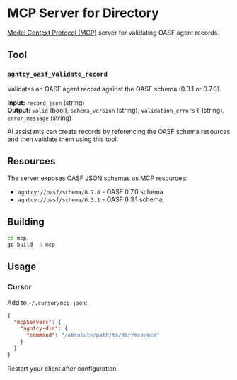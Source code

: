 # MCP Server for Directory

[Model Context Protocol (MCP)](https://modelcontextprotocol.io/) server for validating OASF agent records.

## Tool

### `agntcy_oasf_validate_record`

Validates an OASF agent record against the OASF schema (0.3.1 or 0.7.0).

**Input:** `record_json` (string)  
**Output:** `valid` (bool), `schema_version` (string), `validation_errors` ([]string), `error_message` (string)

AI assistants can create records by referencing the OASF schema resources and then validate them using this tool.

## Resources

The server exposes OASF JSON schemas as MCP resources:

- `agntcy://oasf/schema/0.7.0` - OASF 0.7.0 schema
- `agntcy://oasf/schema/0.3.1` - OASF 0.3.1 schema

## Building

```bash
cd mcp
go build -o mcp
```

## Usage

### Cursor

Add to `~/.cursor/mcp.json`:

```json
{
  "mcpServers": {
    "agntcy-dir": {
      "command": "/absolute/path/to/dir/mcp/mcp"
    }
  }
}
```

Restart your client after configuration.

